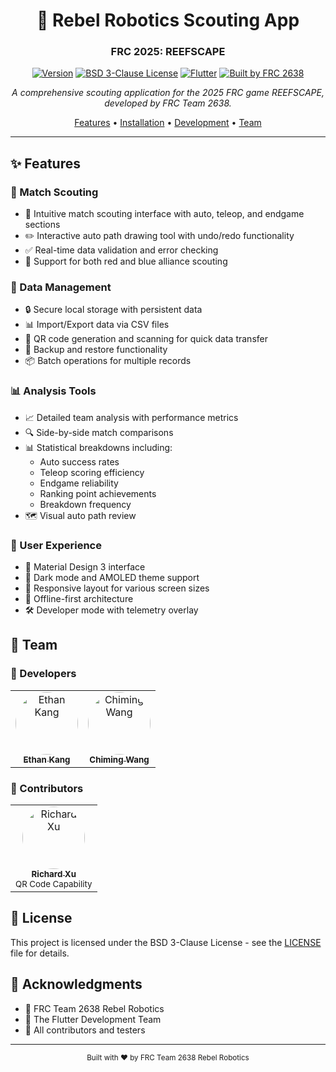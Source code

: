<div align="center">

# 🤖 Rebel Robotics Scouting App
### FRC 2025: REEFSCAPE

[![Version](https://img.shields.io/badge/version-0.3.5--beta-blue.svg)](https://github.com/rebel-robotics/scouting-app-2025/releases)
[![BSD 3-Clause License](https://img.shields.io/badge/license-BSD%203--Clause-green.svg)](LICENSE)
[![Flutter](https://img.shields.io/badge/flutter-%3E%3D3.0.0-blue.svg)](https://flutter.dev)
[![Built by FRC 2638](https://img.shields.io/badge/built%20by-FRC%202638-red.svg)](https://www.rebel-robotics.org)

*A comprehensive scouting application for the 2025 FRC game REEFSCAPE, developed by FRC Team 2638.*

[Features](#features) •
[Installation](#installation) •
[Development](#development) •
[Team](#team)

</div>

---

## ✨ Features

### 📱 Match Scouting
- 🎯 Intuitive match scouting interface with auto, teleop, and endgame sections
- ✏️ Interactive auto path drawing tool with undo/redo functionality
- ✅ Real-time data validation and error checking
- 🔄 Support for both red and blue alliance scouting

### 💾 Data Management
- 🔒 Secure local storage with persistent data
- 📊 Import/Export data via CSV files
- 📱 QR code generation and scanning for quick data transfer
- 💾 Backup and restore functionality
- 📦 Batch operations for multiple records

### 📊 Analysis Tools
- 📈 Detailed team analysis with performance metrics
- 🔍 Side-by-side match comparisons
- 📊 Statistical breakdowns including:
  - Auto success rates
  - Teleop scoring efficiency
  - Endgame reliability
  - Ranking point achievements
  - Breakdown frequency
- 🗺️ Visual auto path review

### 🎨 User Experience
- 🎨 Material Design 3 interface
- 🌙 Dark mode and AMOLED theme support
- 📱 Responsive layout for various screen sizes
- 🔄 Offline-first architecture
- 🛠️ Developer mode with telemetry overlay


## 👥 Team

### 🔧 Developers
<table>
  <tr>
    <td align="center">
      <a href="https://github.com/cresqnt-sys">
        <img src="https://github.com/cresqnt-sys.png" width="100px;" style="border-radius: 50%;" alt="Ethan Kang"/><br />
        <sub><b>Ethan Kang</b></sub>
      </a>
      <br />
      <sub></sub>
    </td>
    <td align="center">
      <a href="https://github.com/2bf">
        <img src="https://github.com/2bf.png" width="100px;" style="border-radius: 50%;" alt="Chiming Wang"/><br />
        <sub><b>Chiming Wang</b></sub>
      </a>
      <br />
      <sub></sub>
    </td>
  </tr>
</table>

### 🤝 Contributors
<table>
  <tr>
    <td align="center">
      <a href="https://github.com/Richard28277">
        <img src="https://github.com/Richard28277.png" width="100px;" style="border-radius: 50%;" alt="Richard Xu"/><br />
        <sub><b>Richard Xu</b></sub>
      </a>
      <br />
      <sub>QR Code Capability</sub>
    </td>
  </tr>
</table>

## 📄 License

This project is licensed under the BSD 3-Clause License - see the [LICENSE](LICENSE) file for details.

## 🙏 Acknowledgments

- 🤖 FRC Team 2638 Rebel Robotics
- 💙 The Flutter Development Team
- 👥 All contributors and testers

---

<div align="center">
  <sub>Built with ❤️ by FRC Team 2638 Rebel Robotics</sub>
</div>

